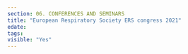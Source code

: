 ```yaml
---
section: 06. CONFERENCES AND SEMINARS
title: "European Respiratory Society ERS congress 2021"
edate: 
tags:
visible: "Yes"
---
```


